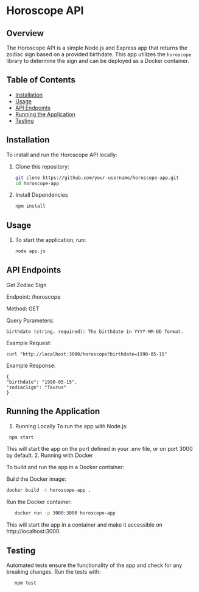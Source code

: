 # Horoscope API

## Overview

The Horoscope API is a simple Node.js and Express app that returns the zodiac sign based on a provided birthdate. This app utilizes the `horoscope` library to determine the sign and can be deployed as a Docker container.
## Table of Contents

- [Installation](#installation)
- [Usage](#usage)
- [API Endpoints](#api-endpoints)
- [Running the Application](#running-the-application)
- [Testing](#testing)
## Installation

To install and run the Horoscope API locally:

1. Clone this repository:
   ```bash
   git clone https://github.com/your-username/horoscope-app.git
   cd horoscope-app
2. Install Dependencies
    ```bash
   npm install

## Usage
1. To start the application, run:
    ```bash
   node app.js
   
## API Endpoints
 Get Zodiac Sign

Endpoint: /horoscope

Method: GET

Query Parameters:

    birthdate (string, required): The birthdate in YYYY-MM-DD format.

Example Request:

    curl "http://localhost:3000/horoscope?birthdate=1990-05-15"

Example Response:

    {
    "birthdate": "1990-05-15",
    "zodiacSign": "Taurus"
    }

## Running the Application
1. Running Locally
To run the app with Node.js:
 ```bash
  npm start
```
This will start the app on the port defined in your .env file, or on port 3000 by default.
2. Running with Docker

To build and run the app in a Docker container:

Build the Docker image:

 ```bash
docker build -t horoscope-app .
```

Run the Docker container:
 ```bash
    docker run -p 3000:3000 horoscope-app
```

This will start the app in a container and make it accessible on http://localhost:3000.

## Testing
Automated tests ensure the functionality of the app and check for any breaking changes. Run the tests with:
 ```bash
    npm test